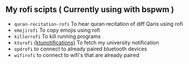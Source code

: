 ## My rofi scipts ( Currently using with bspwm )

- `quran-recitation-rofi` To hear quran recitation of diff Qaris using rofi
- `emojirofi` To copy emojis using rofi
- `killerrofi` To kill running programs
- `kturofi` [(ktunotifications)](https://github.com/tsjazil/ktunotifications) To fetch my university notification
- `opdrofi` to connect to already paired bluetooth devices 
- `wifirofi` to connect to wifi's that are already paired
